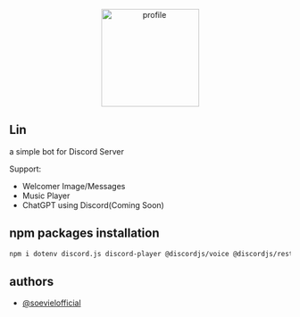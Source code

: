<p align="center" width="100%">
    <img height="175px" src="https://assets-global.website-files.com/6257adef93867e50d84d30e2/636e0b5061df29d55a92d945_full_logo_blurple_RGB.svg" alt="profile">
</p>

## Lin

a simple bot for Discord Server

Support:
- Welcomer Image/Messages
- Music Player
- ChatGPT using Discord(Coming Soon)

## npm packages installation

```bash
npm i dotenv discord.js discord-player @discordjs/voice @discordjs/rest @discordjs/opus @discordjs/builders
```
## authors

- [@soevielofficial](https://github.com/soevielofficial)
